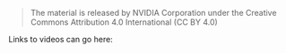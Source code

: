 > The material is released by NVIDIA Corporation under the Creative Commons Attribution 4.0 International (CC BY 4.0)

Links to videos can go here:



